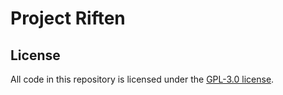 # Project Riften <!-- omit in toc --> 

## License

All code in this repository is licensed under the [GPL-3.0 license](LICENSE-CODE).